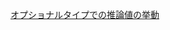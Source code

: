 [オプショナルタイプでの推論値の挙動](https://www.typescriptlang.org/play?#code/C4TwDgpgBAChBOBnA9gOygXigbwFBQKlQEMBbCALkWHgEtUBzAGn0OIctQFdSAjBFoSgdUAEwQB+KjXrNcAX1y4AxmmpRSxegEFlwBBThI0mHKwIlyFAEQApYsoDW1wWw4UAzB9cER4+DaaADYQLgpKqqjqiFy8uvoBRijoWHhClpTWALK0ygAWEMRBYULslACsAEwsiipqyCEAdEHIDAAUmjp6CI0ZAJQA3HVRDRDNrR1aqPE9fgiDwyhNLe0xcd3wvWQQC5FLYyttazObc-ALQA) <br />
